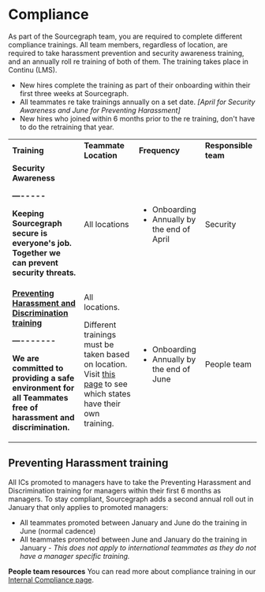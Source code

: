 # Compliance

As part of the Sourcegraph team, you are required to complete different compliance trainings. All team members, regardless of location, are required to take harassment prevention and security awareness training, and an annually roll re training of both of them. The training takes place in Continu (LMS).

- New hires complete the training as part of their onboarding within their first three weeks at Sourcegraph.
- All teammates re take trainings annually on a set date. _[April for Security Awareness and June for Preventing Harassment]_
- New hires who joined within 6 months prior to the re training, don't have to do the retraining that year.

<table>
  <tr>
   <td><strong>Training</strong>
   </td>
   <td><strong>Teammate Location</strong>
   </td>
   <td><strong>Frequency</strong>
   </td>
   <td><strong>Responsible team</strong>
   </td>
  </tr>
  <tr>
   <td><strong>Security Awareness<strong>
<p>
—-----
<p>
Keeping Sourcegraph secure is everyone's job. Together we can prevent security threats.
   </td>
   <td>All locations
   </td>
   <td>
<ul>

<li>Onboarding

<li>Annually by the end of April
</li>
</ul>
   </td>
   <td>Security
   </td>
  </tr>
  <tr>
   <td><strong><a href="preventing-harassment-and-discrimination.md">Preventing Harassment and Discrimination training</a><strong>
<p>
—-------
<p>
We are committed to providing a safe environment for all Teammates free of harassment and discrimination.
   </td>
   <td>All locations.
<p>
<p>
<p>
Different trainings must be taken based on location. Visit <a href="preventing-harassment-and-discrimination.md">this page</a> to see which states have their own training.
   </td>
   <td>
<ul>

<li>Onboarding

<li>Annually by the end of June
</li>
</ul>
   </td>
   <td>People team
   </td>
  </tr>
</table>

## Preventing Harassment training

All ICs promoted to managers have to take the Preventing Harassment and Discrimination training for managers within their first 6 months as managers. To stay compliant, Sourcegraph adds a second annual roll out in January that only applies to promoted managers:

- All teammates promoted between January and June do the training in June (normal cadence)
- All teammates promoted between June and January do the training in January - _This does not apply to international teammates as they do not have a manager specific training._



**People team resources**
You can read more about compliance training in our [Internal Compliance page](../../../../../departments/people-talent/people-ops/tools/internal-compliance.md).